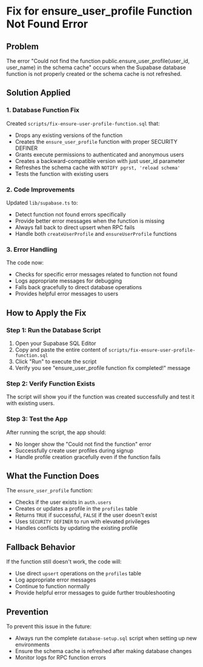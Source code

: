 # Fix for ensure_user_profile Function Not Found Error

## Problem
The error "Could not find the function public.ensure_user_profile(user_id, user_name) in the schema cache" occurs when the Supabase database function is not properly created or the schema cache is not refreshed.

## Solution Applied

### 1. Database Function Fix
Created `scripts/fix-ensure-user-profile-function.sql` that:
- Drops any existing versions of the function
- Creates the `ensure_user_profile` function with proper SECURITY DEFINER
- Grants execute permissions to authenticated and anonymous users
- Creates a backward-compatible version with just user_id parameter
- Refreshes the schema cache with `NOTIFY pgrst, 'reload schema'`
- Tests the function with existing users

### 2. Code Improvements
Updated `lib/supabase.ts` to:
- Detect function not found errors specifically
- Provide better error messages when the function is missing
- Always fall back to direct upsert when RPC fails
- Handle both `createUserProfile` and `ensureUserProfile` functions

### 3. Error Handling
The code now:
- Checks for specific error messages related to function not found
- Logs appropriate messages for debugging
- Falls back gracefully to direct database operations
- Provides helpful error messages to users

## How to Apply the Fix

### Step 1: Run the Database Script
1. Open your Supabase SQL Editor
2. Copy and paste the entire content of `scripts/fix-ensure-user-profile-function.sql`
3. Click "Run" to execute the script
4. Verify you see "ensure_user_profile function fix completed!" message

### Step 2: Verify Function Exists
The script will show you if the function was created successfully and test it with existing users.

### Step 3: Test the App
After running the script, the app should:
- No longer show the "Could not find the function" error
- Successfully create user profiles during signup
- Handle profile creation gracefully even if the function fails

## What the Function Does
The `ensure_user_profile` function:
- Checks if the user exists in `auth.users`
- Creates or updates a profile in the `profiles` table
- Returns `TRUE` if successful, `FALSE` if the user doesn't exist
- Uses `SECURITY DEFINER` to run with elevated privileges
- Handles conflicts by updating the existing profile

## Fallback Behavior
If the function still doesn't work, the code will:
- Use direct `upsert` operations on the `profiles` table
- Log appropriate error messages
- Continue to function normally
- Provide helpful error messages to guide further troubleshooting

## Prevention
To prevent this issue in the future:
- Always run the complete `database-setup.sql` script when setting up new environments
- Ensure the schema cache is refreshed after making database changes
- Monitor logs for RPC function errors